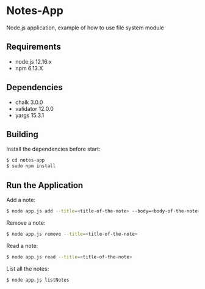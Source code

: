 # Notes-App
Node.js application, example of how to use file system module

## Requirements

- node.js 12.16.x
- npm 6.13.X

## Dependencies

- chalk 3.0.0
- validator 12.0.0
- yargs 15.3.1

## Building

Install the dependencies before start:

```sh
$ cd notes-app
$ sudo npm install
```

## Run the Application

Add a note:

```sh
$ node app.js add --title=<title-of-the-note> --body=<body-of-the-note>
```

Remove a note:

```sh
$ node app.js remove --title=<title-of-the-note>
```

Read a note:

```sh
$ node app.js read --title=<title-of-the-note>
```

List all the notes:

```sh
$ node app.js listNotes
```
